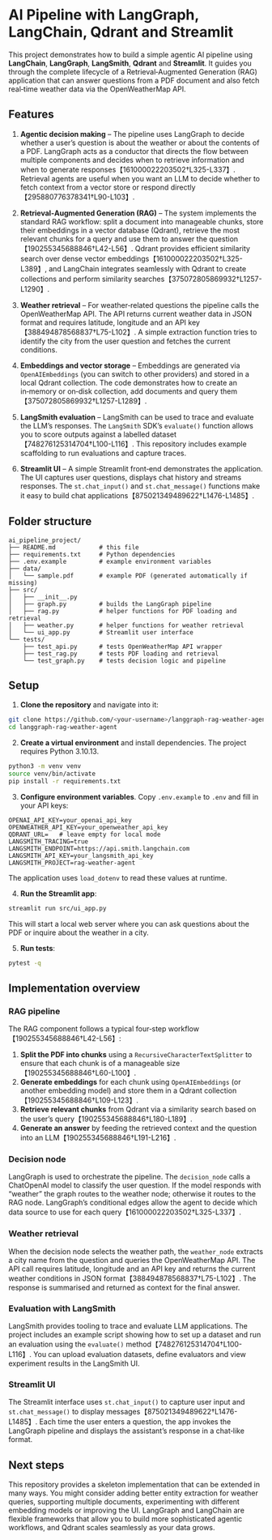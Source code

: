 # AI Pipeline with LangGraph, LangChain, Qdrant and Streamlit

This project demonstrates how to build a simple agentic AI pipeline using **LangChain**, **LangGraph**, **LangSmith**, **Qdrant** and **Streamlit**.  It guides you through the complete lifecycle of a Retrieval‑Augmented Generation (RAG) application that can answer questions from a PDF document and also fetch real‑time weather data via the OpenWeatherMap API.

## Features

1. **Agentic decision making** – The pipeline uses LangGraph to decide whether a user’s question is about the weather or about the contents of a PDF.  LangGraph acts as a conductor that directs the flow between multiple components and decides when to retrieve information and when to generate responses【161000022203502†L325-L337】.  Retrieval agents are useful when you want an LLM to decide whether to fetch context from a vector store or respond directly【295880776378341†L90-L103】.

2. **Retrieval‑Augmented Generation (RAG)** – The system implements the standard RAG workflow: split a document into manageable chunks, store their embeddings in a vector database (Qdrant), retrieve the most relevant chunks for a query and use them to answer the question【190255345688846†L42-L56】.  Qdrant provides efficient similarity search over dense vector embeddings【161000022203502†L325-L389】, and LangChain integrates seamlessly with Qdrant to create collections and perform similarity searches【375072805869932†L1257-L1290】.

3. **Weather retrieval** – For weather‑related questions the pipeline calls the OpenWeatherMap API.  The API returns current weather data in JSON format and requires latitude, longitude and an API key【388494878568837†L75-L102】.  A simple extraction function tries to identify the city from the user question and fetches the current conditions.

4. **Embeddings and vector storage** – Embeddings are generated via `OpenAIEmbeddings` (you can switch to other providers) and stored in a local Qdrant collection.  The code demonstrates how to create an in‑memory or on‑disk collection, add documents and query them【375072805869932†L1257-L1289】.

5. **LangSmith evaluation** – LangSmith can be used to trace and evaluate the LLM’s responses.  The `LangSmith` SDK’s `evaluate()` function allows you to score outputs against a labelled dataset【748276125314704†L100-L116】.  This repository includes example scaffolding to run evaluations and capture traces.

6. **Streamlit UI** – A simple Streamlit front‑end demonstrates the application.  The UI captures user questions, displays chat history and streams responses.  The `st.chat_input()` and `st.chat_message()` functions make it easy to build chat applications【875021349489622†L1476-L1485】.

## Folder structure

```text
ai_pipeline_project/
├── README.md            # this file
├── requirements.txt     # Python dependencies
├── .env.example         # example environment variables
├── data/
│   └── sample.pdf       # example PDF (generated automatically if missing)
├── src/
│   ├── __init__.py
│   ├── graph.py         # builds the LangGraph pipeline
│   ├── rag.py           # helper functions for PDF loading and retrieval
│   ├── weather.py       # helper functions for weather retrieval
│   └── ui_app.py        # Streamlit user interface
└── tests/
    ├── test_api.py      # tests OpenWeatherMap API wrapper
    ├── test_rag.py      # tests PDF loading and retrieval
    └── test_graph.py    # tests decision logic and pipeline
```

## Setup

1. **Clone the repository** and navigate into it:

```bash
git clone https://github.com/<your-username>/langgraph-rag-weather-agent.git
cd langgraph-rag-weather-agent
```

2. **Create a virtual environment** and install dependencies.  The project requires Python 3.10.13.

```bash
python3 -m venv venv
source venv/bin/activate
pip install -r requirements.txt
```

3. **Configure environment variables**.  Copy `.env.example` to `.env` and fill in your API keys:

```env
OPENAI_API_KEY=your_openai_api_key
OPENWEATHER_API_KEY=your_openweather_api_key
QDRANT_URL=   # leave empty for local mode
LANGSMITH_TRACING=true
LANGSMITH_ENDPOINT=https://api.smith.langchain.com
LANGSMITH_API_KEY=your_langsmith_api_key
LANGSMITH_PROJECT=rag-weather-agent
```

The application uses `load_dotenv` to read these values at runtime.

4. **Run the Streamlit app**:

```bash
streamlit run src/ui_app.py
```

This will start a local web server where you can ask questions about the PDF or inquire about the weather in a city.

5. **Run tests**:

```bash
pytest -q
```

## Implementation overview

### RAG pipeline

The RAG component follows a typical four‑step workflow【190255345688846†L42-L56】:

1. **Split the PDF into chunks** using a `RecursiveCharacterTextSplitter` to ensure that each chunk is of a manageable size【190255345688846†L60-L100】.
2. **Generate embeddings** for each chunk using `OpenAIEmbeddings` (or another embedding model) and store them in a Qdrant collection【190255345688846†L109-L123】.
3. **Retrieve relevant chunks** from Qdrant via a similarity search based on the user’s query【190255345688846†L180-L189】.
4. **Generate an answer** by feeding the retrieved context and the question into an LLM【190255345688846†L191-L216】.

### Decision node

LangGraph is used to orchestrate the pipeline.  The `decision_node` calls a ChatOpenAI model to classify the user question.  If the model responds with “weather” the graph routes to the weather node; otherwise it routes to the RAG node.  LangGraph’s conditional edges allow the agent to decide which data source to use for each query【161000022203502†L325-L337】.

### Weather retrieval

When the decision node selects the weather path, the `weather_node` extracts a city name from the question and queries the OpenWeatherMap API.  The API call requires latitude, longitude and an API key and returns the current weather conditions in JSON format【388494878568837†L75-L102】.  The response is summarised and returned as context for the final answer.

### Evaluation with LangSmith

LangSmith provides tooling to trace and evaluate LLM applications.  The project includes an example script showing how to set up a dataset and run an evaluation using the `evaluate()` method【748276125314704†L100-L116】.  You can upload evaluation datasets, define evaluators and view experiment results in the LangSmith UI.

### Streamlit UI

The Streamlit interface uses `st.chat_input()` to capture user input and `st.chat_message()` to display messages【875021349489622†L1476-L1485】.  Each time the user enters a question, the app invokes the LangGraph pipeline and displays the assistant’s response in a chat‑like format.

## Next steps

This repository provides a skeleton implementation that can be extended in many ways.  You might consider adding better entity extraction for weather queries, supporting multiple documents, experimenting with different embedding models or improving the UI.  LangGraph and LangChain are flexible frameworks that allow you to build more sophisticated agentic workflows, and Qdrant scales seamlessly as your data grows.